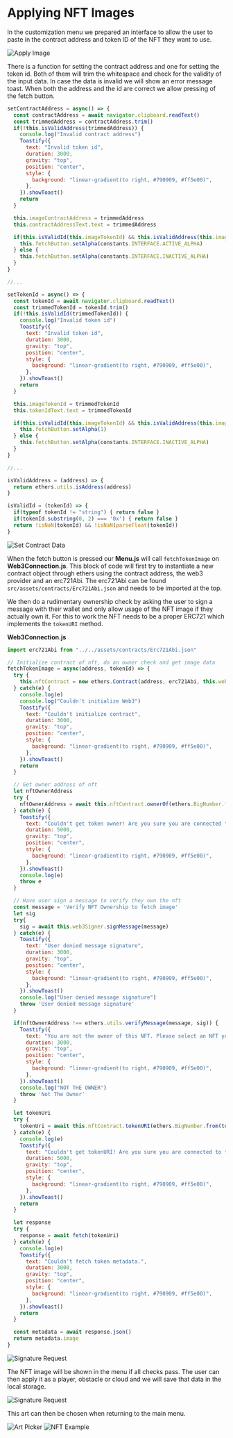 ---
---

# Applying NFT Images

In the customization menu we prepared an interface to allow the user to paste in the contract address and token ID of the NFT they want to use.

![Apply Image](/img/docs/tech/sample-game/game-apply-contract.png)

There is a function for setting the contract address and one for setting the token id.
Both of them will trim the whitespace and check for the validity of the input data. In case the data is invalid we will show an error message toast.
When both the address and the id are correct we allow pressing of the fetch button.

``` javascript
setContractAddress = async() => {
  const contractAddress = await navigator.clipboard.readText()
  const trimmedAddress = contractAddress.trim()
  if(!this.isValidAddress(trimmedAddress)) { 
    console.log("Invalid contract address")
    Toastify({
      text: "Invalid token id",
      duration: 3000,
      gravity: "top",
      position: "center",
      style: {
        background: "linear-gradient(to right, #790909, #ff5e00)",
      },
    }).showToast()
    return 
  }

  this.imageContractAddress = trimmedAddress
  this.contractAddressText.text = trimmedAddress

  if(this.isValidId(this.imageTokenId) && this.isValidAddress(this.imageContractAddress)) {
    this.fetchButton.setAlpha(constants.INTERFACE.ACTIVE_ALPHA)
  } else {
    this.fetchButton.setAlpha(constants.INTERFACE.INACTIVE_ALPHA)
  }
}

//...

setTokenId = async() => {
  const tokenId = await navigator.clipboard.readText()
  const trimmedTokenId = tokenId.trim()
  if(!this.isValidId(trimmedTokenId)) {
    console.log("Invalid token id")
    Toastify({
      text: "Invalid token id",
      duration: 3000,
      gravity: "top",
      position: "center",
      style: {
        background: "linear-gradient(to right, #790909, #ff5e00)",
      },
    }).showToast()
    return
  }

  this.imageTokenId = trimmedTokenId
  this.tokenIdText.text = trimmedTokenId

  if(this.isValidId(this.imageTokenId) && this.isValidAddress(this.imageContractAddress)) {
    this.fetchButton.setAlpha(1)
  } else {
    this.fetchButton.setAlpha(constants.INTERFACE.INACTIVE_ALPHA)
  }
}

//...

isValidAddress = (address) => {
  return ethers.utils.isAddress(address)
}

isValidId = (tokenId) => {
  if(typeof tokenId != "string") { return false }
  if(tokenId.substring(0, 2) === '0x') { return false }
  return !isNaN(tokenId) && !isNaN(parseFloat(tokenId))
}
```

![Set Contract Data](/img/docs/tech/sample-game/game-set-contract.png)

When the fetch button is pressed our **Menu.js** will call `fetchTokenImage` on **Web3Connection.js**.
This block of code will first try to instantiate a new contract object through ethers using the contract address, the web3 provider and an erc721Abi.
The erc721Abi can be found `src/assets/contracts/Erc721Abi.json` and needs to be imported at the top.

We then do a rudimentary ownership check by asking the user to sign a message with their wallet and only allow usage of the NFT image if they actually own it.
For this to work the NFT needs to be a proper ERC721 which implements the `tokenURI` method.

**Web3Connection.js**

``` javascript
import erc721Abi from "../../assets/contracts/Erc721Abi.json"

// Initialize contract of nft, do an owner check and get image data
fetchTokenImage = async(address, tokenId) => {
  try {
    this.nftContract = new ethers.Contract(address, erc721Abi, this.web3Provider)
  } catch(e) {
    console.log(e)
    console.log("Couldn't initialize Web3")
    Toastify({
      text: "Couldn't initialize contract",
      duration: 3000,
      gravity: "top",
      position: "center",
      style: {
        background: "linear-gradient(to right, #790909, #ff5e00)",
      },
    }).showToast()
    return
  }

  // Get owner address of nft
  let nftOwnerAddress
  try {
    nftOwnerAddress = await this.nftContract.ownerOf(ethers.BigNumber.from(tokenId))
  } catch(e) {
    Toastify({
      text: "Couldn't get token owner! Are you sure you are connected to the correct network and the token is a valid NFT?",
      duration: 5000,
      gravity: "top",
      position: "center",
      style: {
        background: "linear-gradient(to right, #790909, #ff5e00)",
      },
    }).showToast()
    console.log(e)
    throw e
  }

  // Have user sign a message to verify they own the nft
  const message = 'Verify NFT Ownership to fetch image'
  let sig
  try{
    sig = await this.web3Signer.signMessage(message)
  } catch(e) {
    Toastify({
      text: "User denied message signature",
      duration: 3000,
      gravity: "top",
      position: "center",
      style: {
        background: "linear-gradient(to right, #790909, #ff5e00)",
      },
    }).showToast()
    console.log("User denied message signature")
    throw 'User denied message signature'
  }

  if(nftOwnerAddress !== ethers.utils.verifyMessage(message, sig)) {
    Toastify({
      text: "You are not the owner of this NFT. Please select an NFT you own in this wallet.",
      duration: 3000,
      gravity: "top",
      position: "center",
      style: {
        background: "linear-gradient(to right, #790909, #ff5e00)",
      },
    }).showToast()
    console.log("NOT THE OWNER")
    throw 'Not The Owner'
  }

  let tokenUri
  try {
    tokenUri = await this.nftContract.tokenURI(ethers.BigNumber.from(tokenId))
  } catch(e) {
    console.log(e)
    Toastify({
      text: "Couldn't get tokenURI! Are you sure you are connected to the correct network and the token is a valid NFT?",
      duration: 5000,
      gravity: "top",
      position: "center",
      style: {
        background: "linear-gradient(to right, #790909, #ff5e00)",
      },
    }).showToast()
    return
  }

  let response
  try {
    response = await fetch(tokenUri)
  } catch(e) {
    console.log(e)
    Toastify({
      text: "Couldn't fetch token metadata.",
      duration: 3000,
      gravity: "top",
      position: "center",
      style: {
        background: "linear-gradient(to right, #790909, #ff5e00)",
      },
    }).showToast()
    return
  }

  const metadata = await response.json()
  return metadata.image
}
```

![Signature Request](/img/docs/tech/sample-game/game-signature-request.png)

The NFT image will be shown in the menu if all checks pass.
The user can then apply it as a player, obstacle or cloud and we will save that data in the local storage.

![Signature Request](/img/docs/tech/sample-game/game-apply-image.png)

This art can then be chosen when returning to the main menu.

![Art Picker](/img/docs/tech/sample-game/game-art-picker.png)
![NFT Example](/img/docs/tech/sample-game/game-nft-example.png)
